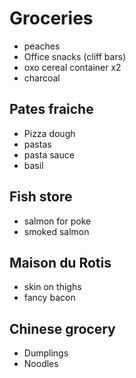 # Groceries

- peaches
- Office snacks (cliff bars)
- oxo cereal container x2
- charcoal

## Pates fraiche

- Pizza dough
- pastas
- pasta sauce
- basil

## Fish store

- salmon for poke
- smoked salmon

## Maison du Rotis

- skin on thighs
- fancy bacon

## Chinese grocery

- Dumplings
- Noodles
